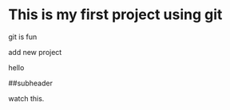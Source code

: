 # This is my first project using git

git is fun

add new project 


hello


##subheader

watch this.
